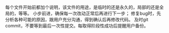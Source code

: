 每个文件开始前都加个说明，该文件的用途，是临时的还是永久的，局部的还是全局的，等等。
小步前进，确保每一次改动正常后再进行下一步；
修复bug时，先分析各种可能的原因，跟用户充分沟通，得到确认后再修改代码。
及时git commit，不要等到最后一次性提交。每取得阶段性成功后提醒用户备份。
